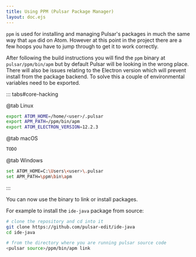 ```yaml
---
title: Using PPM (Pulsar Package Manager)
layout: doc.ejs
---
```

<!-- TODO check for accuracy -->
`ppm` is used for installing and managing Pulsar's packages in much the same way
that `apm` did on Atom. However at this point in the project there are a few
hoops you have to jump through to get it to work correctly.

After following the build instructions you will find the `ppm` binary at
`pulsar/ppm/bin/apm` but by default Pulsar will be looking in the wrong place.
There will also be issues relating to the Electron version which will prevent
install from the package backend.
To solve this a couple of environmental variables need to be exported.

::: tabs#core-hacking

@tab Linux

```sh
export ATOM_HOME=/home/<user>/.pulsar
export APM_PATH=/ppm/bin/apm
export ATOM_ELECTRON_VERSION=12.2.3
```

@tab macOS

```sh
TODO
```

@tab Windows

```sh
set ATOM_HOME=C:\Users\<user>\.pulsar
set APM_PATH=\ppm\bin\apm
```

:::

You can now use the binary to link or install packages.

For example to install the `ide-java` package from source:

```sh
# clone the repository and cd into it
git clone https://github.com/pulsar-edit/ide-java
cd ide-java

# from the directory where you are running pulsar source code
<pulsar source>/ppm/bin/apm link
```
